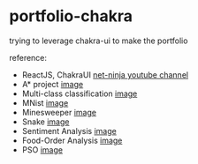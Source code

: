 # portfolio-chakra

trying to leverage chakra-ui to make the portfolio


reference:
- ReactJS, ChakraUI [net-ninja youtube channel](https://www.youtube.com/watch?v=jLd059lbJkw&list=PL4cUxeGkcC9hcnIeryurNMMcGBHp7AYlP&index=9)
- A* project [image](https://github.com/vittin/A-Star)
- Multi-class classification [image](https://www.kaggle.com/datasets/puneet6060/intel-image-classification)
- MNist [image](https://en.wikipedia.org/wiki/MNIST_database)
- Minesweeper [image](https://tenor.com/view/minesweeper-mine-sweeper-fast-speedrun-gif-24760449)
- Snake [image](https://en.wikipedia.org/wiki/Snake_(video_game_genre))
- Sentiment Analysis [image](https://www.thehumancapitalhub.com/articles/Employee-Sentiment-Analysis-And-What-You-Need-To-Know)
- Food-Order Analysis [image](https://yugdamor.medium.com/food-order-analysis-eda-data-analysis-9a817ebb0967)
- PSO [image](https://www.matlabsolutions.com/genetic-algorithm/particle-swarm-optimization-algorithm-in-matlab.php)
